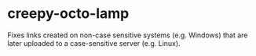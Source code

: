 # creepy-octo-lamp
Fixes links created on non-case sensitive systems (e.g. Windows) that are later uploaded to a case-sensitive server (e.g. Linux).
